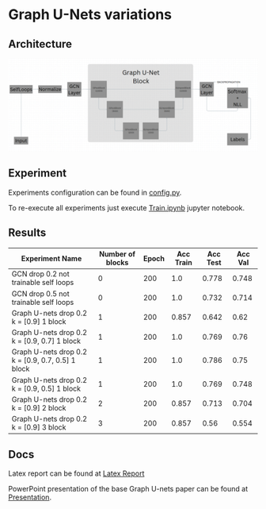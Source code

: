# Graph U-Nets variations

## Architecture

![alt text](docs/architecture.png "Architecture")

## Experiment

Experiments configuration can be found in [config.py](config.py).

To re-execute all experiments just execute [Train.ipynb](Train.ipynb) jupyter notebook.

## Results

| Experiment Name                                   | Number of blocks | Epoch | Acc Train | Acc Test | Acc Val |
| ------------------------------------------------- | ---------------- | ----- | --------- | -------- | ------- |
| GCN drop 0.2 not trainable self loops             | 0                | 200   | 1.0       | 0.778    | 0.748   |
| GCN drop 0.5 not trainable self loops             | 0                | 200   | 1.0       | 0.732    | 0.714   |
| Graph U-nets drop 0.2 k = [0.9] 1 block           | 1                | 200   | 0.857     | 0.642    | 0.62    |
| Graph U-nets drop 0.2 k = [0.9, 0.7] 1 block      | 1                | 200   | 1.0       | 0.769    | 0.76    |
| Graph U-nets drop 0.2 k = [0.9, 0.7, 0.5] 1 block | 1                | 200   | 1.0       | 0.786    | 0.75    |
| Graph U-nets drop 0.2 k = [0.9, 0.5] 1 block      | 1                | 200   | 1.0       | 0.769    | 0.748   |
| Graph U-nets drop 0.2 k = [0.9] 2 block           | 2                | 200   | 0.857     | 0.713    | 0.704   |
| Graph U-nets drop 0.2 k = [0.9] 3 block           | 3                | 200   | 0.857     | 0.56     | 0.554   |

## Docs

Latex report can be found at [Latex Report](docs/Graph_U_Nets_Variations.pdf)

PowerPoint presentation of the base Graph U-nets paper can be found at [Presentation](docs/Presentation.pdf).
